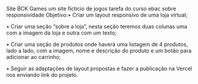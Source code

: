 Site BCK Games
um site ficticio de jogos tarefa do curso ebac sobre responsividade
Objetivo:• Criar um layout responsivo de uma loja virtual;

• Criar uma seção “sobre a loja”, nesta seção teremos duas colunas uma com a imagem da loja e outra com um texto;

• Criar uma seção de produtos onde haverá uma listagem de 4 produtos, lado a lado, com a imagem, nome e descrição do produto e um botão para adicionar ao carrinho;

• Seguir as adaptações de layout propostas e fazer a publicação na Vercel nos enviando link do projeto. 

